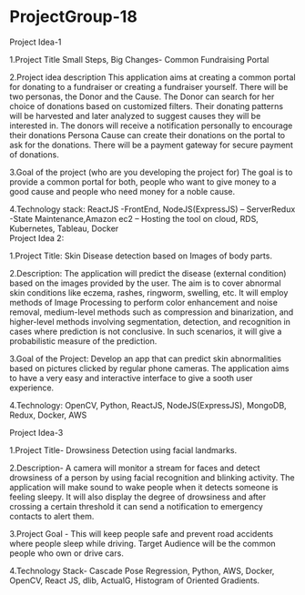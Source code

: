 # ProjectGroup-18

Project Idea-1
 
1.Project Title
Small Steps, Big Changes- Common Fundraising Portal

2.Project idea description
This application aims at creating a common portal for donating to a fundraiser or creating a fundraiser yourself. There will be two personas, the Donor and the Cause. The Donor can search for her choice of donations based on customized filters. Their donating patterns will be harvested and later analyzed to suggest causes they will be interested in. The donors will receive a notification personally to encourage their donations Persona Cause can create their donations on the portal to ask for the donations. There will be a payment gateway for secure payment of donations.

3.Goal of the project (who are you developing the project for)
The goal is to provide a common portal for both, people who want to give money to a good cause and people who need money for a noble cause.

4.Technology stack: ReactJS -FrontEnd, NodeJS(ExpressJS) – ServerRedux -State Maintenance,Amazon ec2 – Hosting the tool on cloud, RDS, Kubernetes, Tableau, Docker                                                                                                                                    	
Project Idea 2:

1.Project Title: Skin Disease detection based on Images of body parts.

2.Description: The application will predict the disease (external condition) based on the images provided by the user. The aim is to cover abnormal skin conditions like eczema, rashes, ringworm, swelling, etc. It will employ methods of Image Processing to perform color enhancement and noise removal, medium-level methods such as compression and binarization, and higher-level methods involving segmentation, detection, and recognition in cases where prediction is not conclusive. In such scenarios, it will give a probabilistic measure of the prediction.

3.Goal of the Project: Develop an app that can predict skin abnormalities based on pictures clicked by regular phone cameras. The application aims to have a very easy and interactive interface to give a sooth user experience.

4.Technology: OpenCV, Python, ReactJS, NodeJS(ExpressJS), MongoDB, Redux, Docker, AWS 


Project Idea-3

1.Project Title- Drowsiness Detection using facial landmarks.


2.Description- A camera will monitor a stream for faces and detect drowsiness of a person by using facial recognition and blinking activity.
The application will make sound to wake people when it detects someone is feeling sleepy. It will also display the degree of drowsiness and after crossing a certain threshold it can send a notification to emergency contacts to alert them. 

3.Project Goal - This will keep people safe and prevent road accidents where people sleep while driving. Target Audience will be the common people who own or drive cars. 

4.Technology Stack- Cascade Pose Regression, Python, AWS, Docker, OpenCV, React JS, dlib, ActualG, Histogram of Oriented Gradients.

